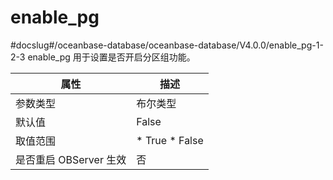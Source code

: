 enable_pg 
==============================
#docslug#/oceanbase-database/oceanbase-database/V4.0.0/enable_pg-1-2-3
enable_pg 用于设置是否开启分区组功能。


|        属性        |                                                   描述                                                   |
|------------------|--------------------------------------------------------------------------------------------------------|
| 参数类型             | 布尔类型                                                                                                   |
| 默认值              | False                                                                                                  |
| 取值范围             | * True   * False    |
| 是否重启 OBServer 生效 | 否                                                                                                      |


